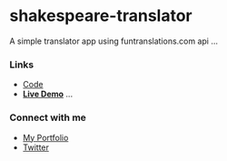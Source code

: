 # shakespeare-translator
A simple translator app using funtranslations.com api
...
### Links
- [Code](https://github.com/Tanay-J/shakespeare-translator)
- **[Live Demo](https://shakespearise-it.netlify.app/)**
...
### Connect with me

- [My Portfolio](https://tanayj.netlify.app) 
- [Twitter](https://twitter.com/tanayj9)

